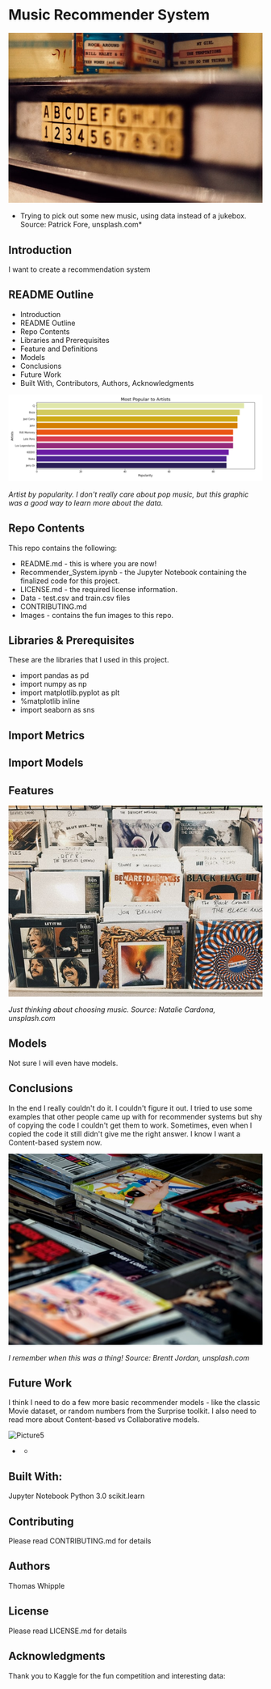 # Music Recommender System


![picture1](https://raw.githubusercontent.com/twhipple/Music_Recommender_System/main/Images/patrick-fore-cPDH2ChdBps-unsplash.jpg)

* Trying to pick out some new music, using data instead of a jukebox.  Source: Patrick Fore, unsplash.com*


## Introduction
I want to create a recommendation system


## README Outline
* Introduction 
* README Outline
* Repo Contents
* Libraries and Prerequisites
* Feature and Definitions
* Models
* Conclusions
* Future Work
* Built With, Contributors, Authors, Acknowledgments


![picture2](https://raw.githubusercontent.com/twhipple/Music_Recommender_System/main/Images/Artist_by_popularity.png)

*Artist by popularity. I don't really care about pop music, but this graphic was a good way to learn more about the data.*


## Repo Contents
This repo contains the following:
* README.md - this is where you are now!
* Recommender_System.ipynb - the Jupyter Notebook containing the finalized code for this project.
* LICENSE.md - the required license information.
* Data - test.csv and train.csv files
* CONTRIBUTING.md 
* Images - contains the fun images to this repo.


## Libraries & Prerequisites
These are the libraries that I used in this project.

* import pandas as pd
* import numpy as np
* import matplotlib.pyplot as plt
* %matplotlib inline
* import seaborn as sns

## Import Metrics


## Import Models
          


## Features





![Picture3](https://raw.githubusercontent.com/twhipple/Music_Recommender_System/main/Images/natalie-cardona-W8BRzoUTHNA-unsplash.jpg)

*Just thinking about choosing music. Source: Natalie Cardona, unsplash.com*


## Models
Not sure I will even have models.


## Conclusions
In the end I really couldn't do it. I couldn't figure it out. I tried to use some examples that other people came up with for recommender systems but shy of copying the code I couldn't get them to work. Sometimes, even when I copied the code it still didn't give me the right answer. I know I want a Content-based system now.


![Picture4](https://raw.githubusercontent.com/twhipple/Music_Recommender_System/main/Images/brett-jordan-981LUgzWE2E-unsplash.jpg)

*I remember when this was a thing! Source: Brentt Jordan, unsplash.com*


## Future Work
I think I need to do a few more basic recommender models - like the classic Movie dataset, or random numbers from the Surprise toolkit. I also need to read more about Content-based vs Collaborative models.


![Picture5]()

* *


## Built With:
Jupyter Notebook
Python 3.0
scikit.learn


## Contributing
Please read CONTRIBUTING.md for details


## Authors
Thomas Whipple


## License
Please read LICENSE.md for details


## Acknowledgments
Thank you to Kaggle for the fun competition and interesting data:


